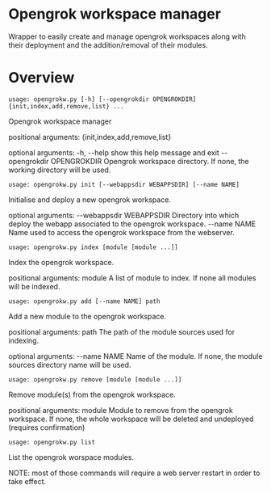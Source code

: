 # Opengrok workspace manager
Wrapper to easily create and manage opengrok workspaces along with their deployment and the addition/removal of their modules.

# Overview
```
usage: opengrokw.py [-h] [--opengrokdir OPENGROKDIR] {init,index,add,remove,list} ...
```

Opengrok workspace manager

positional arguments:
  {init,index,add,remove,list}

optional arguments:
  -h, --help            show this help message and exit
  --opengrokdir OPENGROKDIR
                        Opengrok workspace directory. If none, the working
                        directory will be used.

```
usage: opengrokw.py init [--webappsdir WEBAPPSDIR] [--name NAME]
```

Initialise and deploy a new opengrok workspace.

optional arguments:
  --webappsdir WEBAPPSDIR
                        Directory into which deploy the webapp associated to
                        the opengrok workspace.
  --name NAME           Name used to access the opengrok workspace from the
                        webserver.

```
usage: opengrokw.py index [module [module ...]]
```

Index the opengrok workspace.

positional arguments:
  module  A list of module to index. If none all modules will be indexed.

```
usage: opengrokw.py add [--name NAME] path
```

Add a new module to the opengrok workspace.

positional arguments:
  path         The path of the module sources used for indexing.

optional arguments:
  --name NAME  Name of the module. If none, the module sources directory name
               will be used.

```
usage: opengrokw.py remove [module [module ...]]
```

Remove module(s) from the opengrok workspace.

positional arguments:
  module  Module to remove from the opengrok workspace. If none, the whole
          workspace will be deleted and undeployed (requires confirmation)

```
usage: opengrokw.py list
```

List the opengrok worspace modules.

NOTE: most of those commands will require a web server restart in order to take effect.
